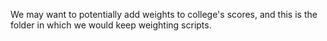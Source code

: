 We may want to potentially add weights to college's scores, and this is the folder in which we would keep weighting scripts. 